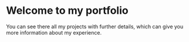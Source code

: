 # Welcome to my portfolio

You can see there all my projects with further details,
which can give you more information about my experience.
